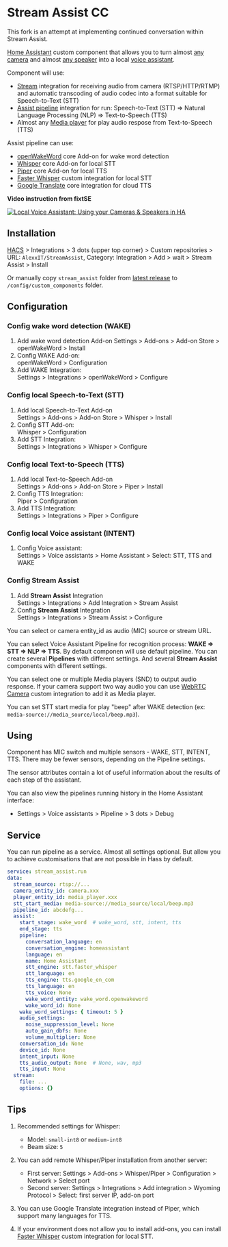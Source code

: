 # Stream Assist CC

This fork is an attempt at implementing continued conversation within Stream Assist.

[Home Assistant](https://www.home-assistant.io/) custom component that allows you to turn almost [any camera](https://www.home-assistant.io/integrations/#camera) and almost [any speaker](https://www.home-assistant.io/integrations/#media-player) into a local [voice assistant](https://www.home-assistant.io/integrations/#voice).

Component will use:

- [Stream](https://www.home-assistant.io/integrations/stream/) integration for receiving audio from camera (RTSP/HTTP/RTMP) and automatic transcoding of audio codec into a format suitable for Speech-to-Text (STT)
- [Assist pipeline](https://www.home-assistant.io/integrations/assist_pipeline/) integration for run: Speech-to-Text (STT) => Natural Language Processing (NLP) => Text-to-Speech (TTS)
- Almost any [Media player](https://www.home-assistant.io/integrations/#media-player) for play audio respose from Text-to-Speech (TTS)

Assist pipeline can use:

- [openWakeWord](https://github.com/home-assistant/addons) core Add-on for wake word detection
- [Whisper](https://github.com/home-assistant/addons) core Add-on for local STT
- [Piper](https://github.com/home-assistant/addons) core Add-on for local TTS
- [Faster Whisper](https://github.com/AlexxIT/FasterWhisper) custom integration for local STT
- [Google Translate](https://www.home-assistant.io/integrations/google_translate/) core integration for cloud TTS

**Video instruction from fixtSE**

[![Local Voice Assistant: Using your Cameras & Speakers in HA](https://img.youtube.com/vi/fP_BNFWLYnk/mqdefault.jpg)](https://www.youtube.com/watch?v=fP_BNFWLYnk)

## Installation

[HACS](https://hacs.xyz/) > Integrations > 3 dots (upper top corner) > Custom repositories > URL: `AlexxIT/StreamAssist`, Category: Integration > Add > wait > Stream Assist > Install

Or manually copy `stream_assist` folder from [latest release](https://github.com/AlexxIT/StreamAssist/releases/latest) to `/config/custom_components` folder.

## Configuration

### Config wake word detection (WAKE)

1. Add wake word detection Add-on
   Settings > Add-ons > Add-on Store > openWakeWord > Install
2. Config WAKE Add-on:  
   openWakeWord > Configuration
3. Add WAKE Integration:  
   Settings > Integrations > openWakeWord > Configure

### Config local Speech-to-Text (STT)

1. Add local Speech-to-Text Add-on  
   Settings > Add-ons > Add-on Store > Whisper > Install
2. Config STT Add-on:  
   Whisper > Configuration
3. Add STT Integration:  
   Settings > Integrations > Whisper > Configure

### Config local Text-to-Speech (TTS)
 
1. Add local Text-to-Speech Add-on  
   Settings > Add-ons > Add-on Store > Piper > Install
2. Config TTS Integration:  
   Piper > Configuration
3. Add TTS Integration:  
   Settings > Integrations > Piper > Configure

### Config local Voice assistant (INTENT)

1. Config Voice assistant:  
   Settings > Voice assistants > Home Assistant > Select: STT, TTS and WAKE

### Config Stream Assist

1. Add **Stream Assist** Integration  
   Settings > Integrations > Add Integration > Stream Assist
2. Config **Stream Assist** Integration  
   Settings > Integrations > Stream Assist > Configure

You can select or camera entity_id as audio (MIC) source or stream URL.

You can select Voice Assistant Pipeline for recognition process: **WAKE => STT => NLP => TTS**. By default componen will use default pipeline. You can create several **Pipelines** with different settings. And several **Stream Assist** components with different settings.

You can select one or multiple Media players (SND) to output audio response. If your camera support two way audio you can use [WebRTC Camera](https://github.com/AlexxIT/WebRTC#stream-to-camera) custom integration to add it as Media player.

You can set STT start media for play "beep" after WAKE detection (ex: `media-source://media_source/local/beep.mp3`).

## Using

Component has MIC switch and multiple sensors - WAKE, STT, INTENT, TTS. There may be fewer sensors, depending on the Pipeline settings.

The sensor attributes contain a lot of useful information about the results of each step of the assistant.

You can also view the pipelines running history in the Home Assistant interface:

- Settings > Voice assistants > Pipeline > 3 dots > Debug

## Service

You can run pipeline as a service. Almost all settings optional. But allow you to achieve customisations that are not possible in Hass by default.

```yaml
service: stream_assist.run
data:
  stream_source: rtsp://...
  camera_entity_id: camera.xxx
  player_entity_id: media_player.xxx
  stt_start_media: media-source://media_source/local/beep.mp3
  pipeline_id: abcdefg...
  assist:
    start_stage: wake_word  # wake_word, stt, intent, tts
    end_stage: tts
    pipeline:
      conversation_language: en
      conversation_engine: homeassistant
      language: en
      name: Home Assistant
      stt_engine: stt.faster_whisper
      stt_language: en
      tts_engine: tts.google_en_com
      tts_language: en
      tts_voice: None
      wake_word_entity: wake_word.openwakeword
      wake_word_id: None
    wake_word_settings: { timeout: 5 }
    audio_settings:
      noise_suppression_level: None
      auto_gain_dbfs: None
      volume_multiplier: None
    conversation_id: None
    device_id: None
    intent_input: None
    tts_audio_output: None  # None, wav, mp3
    tts_input: None
  stream:
    file: ...
    options: {}
```

## Tips

1. Recommended settings for Whisper:
   - Model: `small-int8` or `medium-int8`
   - Beam size: `5`

2. You can add remote Whisper/Piper installation from another server:
   - First server: Settings > Add-ons > Whisper/Piper > Configuration > Network > Select port
   - Second server: Settings > Integrations > Add integration > Wyoming Protocol > Select: first server IP, add-on port

3. You can use Google Translate integration instead of Piper, which support many languages for TTS.

4. If your environment does not allow you to install add-ons, you can install [Faster Whisper](https://github.com/AlexxIT/FasterWhisper) custom integration for local STT.
